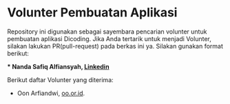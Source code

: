 # Volunter Pembuatan Aplikasi

Repository ini digunakan sebagai sayembara pencarian volunter untuk pembuatan aplikasi Dicoding. Jika Anda tertarik untuk menjadi Volunter, silakan lakukan PR(pull-request) pada berkas ini ya. Silakan gunakan format berikut:


**\* Nanda Safiq Alfiansyah, [Linkedin](https://www.linkedin.com/in/nanda-safiq-alfiansyah)**


Berikut daftar Volunter yang diterima:

* Oon Arfiandwi, [oo.or.id](https://oo.or.id).
